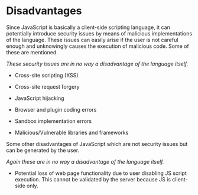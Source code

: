 # Disadvantages

Since JavaScript is basically a client-side scripting language, it can potentially introduce security
issues by means of malicious implementations of the language. These issues can easily arise if the
user is not careful enough and unknowingly causes the execution of malicious code.
Some of these are mentioned.

*These security issues are in no way a disadvantage of the language itself.*

* Cross-site scripting (XSS)

* Cross-site request forgery

* JavaScript hijacking

* Browser and plugin coding errors

* Sandbox implementation errors

* Malicious/Vulnerable libraries and frameworks

Some other disadvantages of JavaScript which are not security issues but can be generated by the
user.

*Again these are in no way a disadvantage of the language itself.*

* Potential loss of web page functionality due to user disabling JS script execution. This cannot be validated by the server because JS is client-side only.

